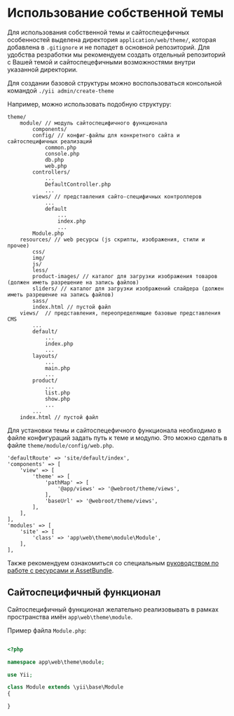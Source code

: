 # Использование собственной темы

Для использования собственной темы и сайтоспецефичных особенностей выделена директория `application/web/theme/`, которая добавлена в `.gitignore` и не попадет в основной репозиторий. Для удобства резработки мы рекомендуем создать отдельный репозиторий с Вашей темой и сайтоспецефичными возможностями внутри указанной директории.

Для создании базовой структуры можно воспользоваться консольной командой `./yii admin/create-theme`

Например, можно использовать подобную структуру:

```
theme/
	module/ // модуль сайтоспецифичного функционала
		components/
		config/ // конфиг-файлы для конкретного сайта и сайтоспецифичных реализаций
			common.php
			console.php
			db.php
			web.php 
		controllers/
			...
			DefaultController.php
			...
		views/ // представления сайто-специфичных контроллеров
			...
			default
				...
				index.php
				...
		Module.php
	resources/ // web ресурсы (js скрипты, изображения, стили и прочее)
		css/
		img/
		js/
		less/
		product-images/ // каталог для загрузки изображения товаров (должен иметь разрешение на запись файлов)
		sliders/ // каталог для загрузки изображений слайдера (должен иметь разрешение на запись файлов)
		sass/
		index.html // пустой файл
	views/  // представления, переопределяющие базовые представления CMS
		...
		default/
			...
			index.php
			...
		layouts/
			...
			main.php
			...
		product/
			...
			list.php
			show.php
			...
		...
	index.html // пустой файл
```

Для установки темы и сайтоспецефичного функционала необходимо в файле конфигураций задать путь к теме и модулю. Это можно сделать в файле `theme/module/config/web.php`.


```
'defaultRoute' => 'site/default/index',
'components' => [
    'view' => [
        'theme' => [
            'pathMap' => [
                '@app/views' => '@webroot/theme/views',
            ],
            'baseUrl' => '@webroot/theme/views',
        ],
    ],
],
'modules' => [
    'site' => [
        'class' => 'app\web\theme\module\Module',
    ],
],
```

Также рекомендуем ознакомиться со специальным [руководством по работе с ресурсами и AssetBundle](../tutorial/asset-bundle.md).

## Сайтоспецифичный функционал

Сайтоспецифичный функционал желательно реализовывать в рамках пространства имён `app\web\theme\module`.

Пример файла `Module.php`:

``` php

<?php

namespace app\web\theme\module;

use Yii;

class Module extends \yii\base\Module
{

}

```